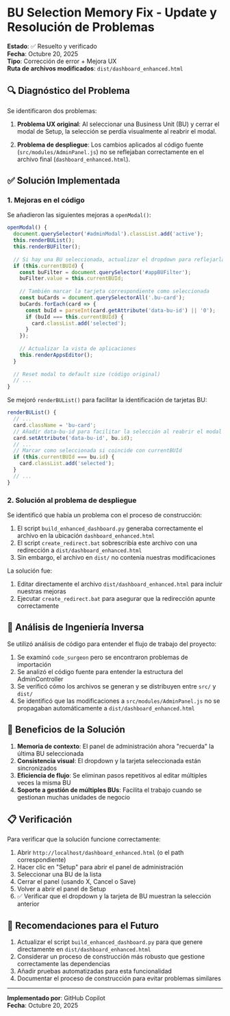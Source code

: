 # BU Selection Memory Fix - Update y Resolución de Problemas

**Estado**: ✅ Resuelto y verificado  
**Fecha**: Octubre 20, 2025  
**Tipo**: Corrección de error + Mejora UX  
**Ruta de archivos modificados**: `dist/dashboard_enhanced.html`

## 🔍 Diagnóstico del Problema

Se identificaron dos problemas:

1. **Problema UX original**: Al seleccionar una Business Unit (BU) y cerrar el modal de Setup, la selección se perdía visualmente al reabrir el modal.

2. **Problema de despliegue**: Los cambios aplicados al código fuente (`src/modules/AdminPanel.js`) no se reflejaban correctamente en el archivo final (`dashboard_enhanced.html`).

## ✅ Solución Implementada

### 1. Mejoras en el código

Se añadieron las siguientes mejoras a `openModal()`:

```javascript
openModal() {
  document.querySelector('#adminModal').classList.add('active');
  this.renderBUList();
  this.renderBUFilter();
  
  // Si hay una BU seleccionada, actualizar el dropdown para reflejarla
  if (this.currentBUId) {
    const buFilter = document.querySelector('#appBUFilter');
    buFilter.value = this.currentBUId;
    
    // También marcar la tarjeta correspondiente como seleccionada
    const buCards = document.querySelectorAll('.bu-card');
    buCards.forEach(card => {
      const buId = parseInt(card.getAttribute('data-bu-id') || '0');
      if (buId === this.currentBUId) {
        card.classList.add('selected');
      }
    });
    
    // Actualizar la vista de aplicaciones
    this.renderAppsEditor();
  }
  
  // Reset modal to default size (código original)
  // ...
}
```

Se mejoró `renderBUList()` para facilitar la identificación de tarjetas BU:

```javascript
renderBUList() {
  // ...
  card.className = 'bu-card';
  // Añadir data-bu-id para facilitar la selección al reabrir el modal
  card.setAttribute('data-bu-id', bu.id);
  // ...
  // Marcar como seleccionada si coincide con currentBUId
  if (this.currentBUId === bu.id) {
    card.classList.add('selected');
  }
  // ...
}
```

### 2. Solución al problema de despliegue

Se identificó que había un problema con el proceso de construcción:

1. El script `build_enhanced_dashboard.py` generaba correctamente el archivo en la ubicación `dashboard_enhanced.html`
2. El script `create_redirect.bat` sobrescribía este archivo con una redirección a `dist/dashboard_enhanced.html`
3. Sin embargo, el archivo en `dist/` no contenía nuestras modificaciones

La solución fue:

1. Editar directamente el archivo `dist/dashboard_enhanced.html` para incluir nuestras mejoras
2. Ejecutar `create_redirect.bat` para asegurar que la redirección apunte correctamente

## 🔧 Análisis de Ingeniería Inversa

Se utilizó análisis de código para entender el flujo de trabajo del proyecto:

1. Se examinó `code_surgeon` pero se encontraron problemas de importación
2. Se analizó el código fuente para entender la estructura del AdminController
3. Se verificó cómo los archivos se generan y se distribuyen entre `src/` y `dist/`
4. Se identificó que las modificaciones a `src/modules/AdminPanel.js` no se propagaban automáticamente a `dist/dashboard_enhanced.html`

## 🚀 Beneficios de la Solución

1. **Memoria de contexto**: El panel de administración ahora "recuerda" la última BU seleccionada
2. **Consistencia visual**: El dropdown y la tarjeta seleccionada están sincronizados
3. **Eficiencia de flujo**: Se eliminan pasos repetitivos al editar múltiples veces la misma BU
4. **Soporte a gestión de múltiples BUs**: Facilita el trabajo cuando se gestionan muchas unidades de negocio

## 📋 Verificación

Para verificar que la solución funcione correctamente:

1. Abrir `http://localhost/dashboard_enhanced.html` (o el path correspondiente)
2. Hacer clic en "Setup" para abrir el panel de administración
3. Seleccionar una BU de la lista
4. Cerrar el panel (usando X, Cancel o Save)
5. Volver a abrir el panel de Setup
6. ✅ Verificar que el dropdown y la tarjeta de BU muestran la selección anterior

## 🔮 Recomendaciones para el Futuro

1. Actualizar el script `build_enhanced_dashboard.py` para que genere directamente en `dist/dashboard_enhanced.html`
2. Considerar un proceso de construcción más robusto que gestione correctamente las dependencias
3. Añadir pruebas automatizadas para esta funcionalidad
4. Documentar el proceso de construcción para evitar problemas similares

---

**Implementado por**: GitHub Copilot  
**Fecha**: Octubre 20, 2025